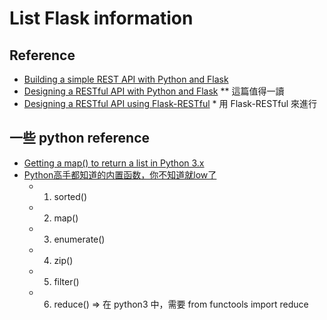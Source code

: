 # List Flask information

## Reference
  * [Building a simple REST API with Python and Flask](https://medium.com/@onejohi/building-a-simple-rest-api-with-python-and-flask-b404371dc699)
  * [Designing a RESTful API with Python and Flask](https://blog.miguelgrinberg.com/post/designing-a-restful-api-with-python-and-flask) ** 這篇值得一讀
  * [Designing a RESTful API using Flask-RESTful](https://blog.miguelgrinberg.com/post/designing-a-restful-api-using-flask-restful) * 用 Flask-RESTful 來進行

## 一些 python reference
  * [Getting a map() to return a list in Python 3.x](https://stackoverflow.com/questions/1303347/getting-a-map-to-return-a-list-in-python-3-x)
  * [Python高手都知道的内置函数，你不知道就low了](https://zhuanlan.zhihu.com/p/26097557)
    * 1. sorted()
    * 2. map()
    * 3. enumerate()
    * 4. zip()
    * 5. filter()
    * 6. reduce() => 在 python3 中，需要 from functools import reduce


